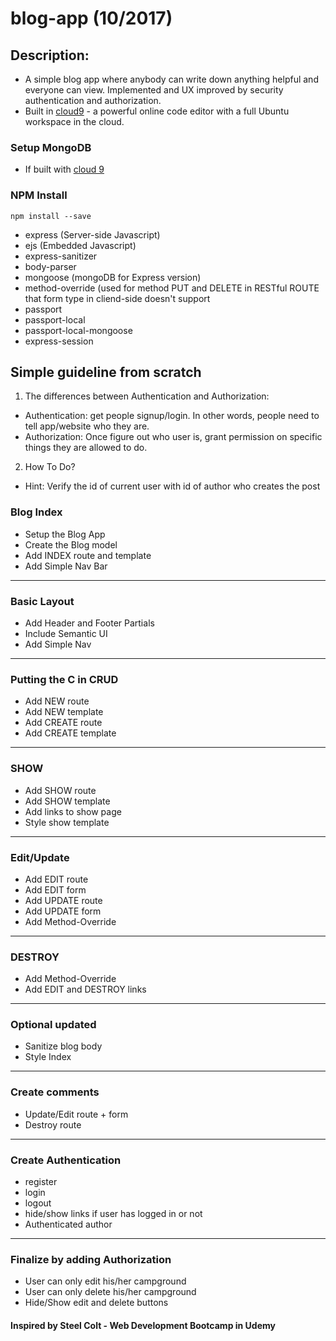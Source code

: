 # blog-app (10/2017)
 
## Description:
- A simple blog app where anybody can write down anything helpful and everyone can view. Implemented and UX improved by security authentication and authorization.
- Built in [cloud9](https://c9.io) - a powerful online code editor with a full Ubuntu workspace in the cloud.

### Setup MongoDB
* If built with [cloud 9](https://community.c9.io/t/setting-up-mongodb/1717) 

### NPM Install
```
npm install --save 
```
- express (Server-side Javascript)
- ejs (Embedded Javascript)
- express-sanitizer
- body-parser 
- mongoose (mongoDB for Express version)
- method-override (used for method PUT and DELETE in RESTful ROUTE that form type in cliend-side doesn't support
- passport
- passport-local
- passport-local-mongoose
- express-session

## Simple guideline from scratch

 1. The differences between Authentication and Authorization:
 - Authentication: get people signup/login. In other words, people need to tell app/website who they are.
 - Authorization: Once figure out who user is, grant permission on specific things they are allowed to do.
 
 2. How To Do?
 - Hint: Verify the id of current user with id of author who creates the post

### Blog Index
* Setup the Blog App
* Create the Blog model
* Add INDEX route and template
* Add Simple Nav Bar

----------------------------------------------
### Basic Layout
* Add Header and Footer Partials
* Include Semantic UI
* Add Simple Nav

---------------------------------------------
### Putting the C in CRUD
* Add NEW route
* Add NEW template
* Add CREATE route
* Add CREATE template

----------------------------------------------
### SHOW
* Add SHOW route
* Add SHOW template
* Add links to show page
* Style show template

-----------------------------------------------
### Edit/Update
* Add EDIT route
* Add EDIT form
* Add UPDATE route
* Add UPDATE form
* Add Method-Override

------------------------------------------------
### DESTROY
* Add Method-Override
* Add EDIT and DESTROY links

-----------------------------------------
### Optional updated
* Sanitize blog body
* Style Index

------------------------------------------
### Create comments
* Update/Edit route + form
* Destroy route

---------------------------------------
### Create Authentication 
* register
* login
* logout
* hide/show links if user has logged in or not
* Authenticated author

---------------------------------------
### Finalize by adding Authorization
* User can only edit his/her campground
* User can only delete his/her campground
* Hide/Show edit and delete buttons

#### Inspired by Steel Colt - Web Development Bootcamp in Udemy
